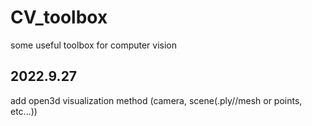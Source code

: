 # CV_toolbox
some useful toolbox for computer vision

## 2022.9.27
add open3d visualization method (camera, scene(.ply//mesh or points, etc...))
